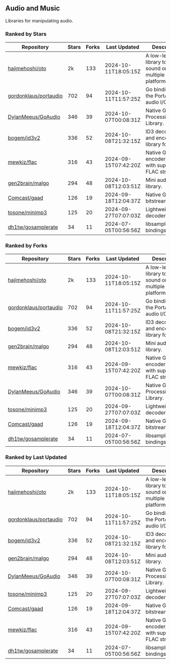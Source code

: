 ## Audio and Music

Libraries for manipulating audio.

### Ranked by Stars

| Repository | Stars | Forks | Last Updated | Description | 
|------------|-------|-------|--------------|-------------|
| [hajimehoshi/oto](https://github.com/hajimehoshi/oto) | 2k | 133 | 2024-10-11T18:05:15Z |  A low-level library to play sound on multiple platforms. |
| [gordonklaus/portaudio](https://github.com/gordonklaus/portaudio) | 702 | 94 | 2024-10-11T11:57:25Z |  Go bindings for the PortAudio audio I/O library. |
| [DylanMeeus/GoAudio](https://github.com/DylanMeeus/GoAudio) | 346 | 39 | 2024-10-07T00:08:31Z |  Native Go Audio Processing Library. |
| [bogem/id3v2](https://github.com/bogem/id3v2) | 336 | 52 | 2024-10-08T21:32:15Z |  ID3 decoding and encoding library for Go. |
| [mewkiz/flac](https://github.com/mewkiz/flac) | 316 | 43 | 2024-09-15T07:42:20Z |  Native Go FLAC encoder/decoder with support for FLAC streams. |
| [gen2brain/malgo](https://github.com/gen2brain/malgo) | 294 | 48 | 2024-10-08T12:03:51Z |  Mini audio library. |
| [Comcast/gaad](https://github.com/Comcast/gaad) | 126 | 19 | 2024-09-18T12:04:37Z |  Native Go AAC bitstream parser. |
| [tosone/minimp3](https://github.com/tosone/minimp3) | 125 | 20 | 2024-09-27T07:07:03Z |  Lightweight MP3 decoder library. |
| [dh1tw/gosamplerate](https://github.com/dh1tw/gosamplerate) | 34 | 11 | 2024-07-05T00:56:56Z |  libsamplerate bindings for go. |

### Ranked by Forks

| Repository | Stars | Forks | Last Updated | Description | 
|------------|-------|-------|--------------|-------------|
| [hajimehoshi/oto](https://github.com/hajimehoshi/oto) | 2k | 133 | 2024-10-11T18:05:15Z |  A low-level library to play sound on multiple platforms. |
| [gordonklaus/portaudio](https://github.com/gordonklaus/portaudio) | 702 | 94 | 2024-10-11T11:57:25Z |  Go bindings for the PortAudio audio I/O library. |
| [bogem/id3v2](https://github.com/bogem/id3v2) | 336 | 52 | 2024-10-08T21:32:15Z |  ID3 decoding and encoding library for Go. |
| [gen2brain/malgo](https://github.com/gen2brain/malgo) | 294 | 48 | 2024-10-08T12:03:51Z |  Mini audio library. |
| [mewkiz/flac](https://github.com/mewkiz/flac) | 316 | 43 | 2024-09-15T07:42:20Z |  Native Go FLAC encoder/decoder with support for FLAC streams. |
| [DylanMeeus/GoAudio](https://github.com/DylanMeeus/GoAudio) | 346 | 39 | 2024-10-07T00:08:31Z |  Native Go Audio Processing Library. |
| [tosone/minimp3](https://github.com/tosone/minimp3) | 125 | 20 | 2024-09-27T07:07:03Z |  Lightweight MP3 decoder library. |
| [Comcast/gaad](https://github.com/Comcast/gaad) | 126 | 19 | 2024-09-18T12:04:37Z |  Native Go AAC bitstream parser. |
| [dh1tw/gosamplerate](https://github.com/dh1tw/gosamplerate) | 34 | 11 | 2024-07-05T00:56:56Z |  libsamplerate bindings for go. |

### Ranked by Last Updated

| Repository | Stars | Forks | Last Updated | Description | 
|------------|-------|-------|--------------|-------------|
| [hajimehoshi/oto](https://github.com/hajimehoshi/oto) | 2k | 133 | 2024-10-11T18:05:15Z |  A low-level library to play sound on multiple platforms. |
| [gordonklaus/portaudio](https://github.com/gordonklaus/portaudio) | 702 | 94 | 2024-10-11T11:57:25Z |  Go bindings for the PortAudio audio I/O library. |
| [bogem/id3v2](https://github.com/bogem/id3v2) | 336 | 52 | 2024-10-08T21:32:15Z |  ID3 decoding and encoding library for Go. |
| [gen2brain/malgo](https://github.com/gen2brain/malgo) | 294 | 48 | 2024-10-08T12:03:51Z |  Mini audio library. |
| [DylanMeeus/GoAudio](https://github.com/DylanMeeus/GoAudio) | 346 | 39 | 2024-10-07T00:08:31Z |  Native Go Audio Processing Library. |
| [tosone/minimp3](https://github.com/tosone/minimp3) | 125 | 20 | 2024-09-27T07:07:03Z |  Lightweight MP3 decoder library. |
| [Comcast/gaad](https://github.com/Comcast/gaad) | 126 | 19 | 2024-09-18T12:04:37Z |  Native Go AAC bitstream parser. |
| [mewkiz/flac](https://github.com/mewkiz/flac) | 316 | 43 | 2024-09-15T07:42:20Z |  Native Go FLAC encoder/decoder with support for FLAC streams. |
| [dh1tw/gosamplerate](https://github.com/dh1tw/gosamplerate) | 34 | 11 | 2024-07-05T00:56:56Z |  libsamplerate bindings for go. |

